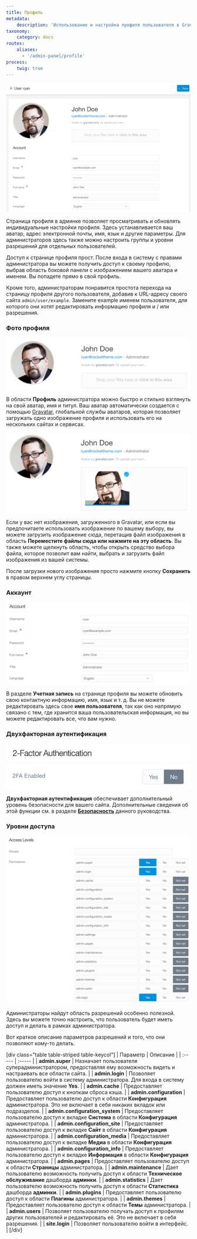 ```yaml
---
title: Профиль
metadata:
    description: 'Использование и настройка профиля пользователя в Grav CMS.'
taxonomy:
    category: docs
routes:
    aliases:
      - '/admin-panel/profile'
process:
    twig: true
---
```


![Профиль админки](grav-profile.png?width=2030&classes=shadow)

Страница профиля в админке позволяет просматривать и обновлять индивидуальные настройки профиля. Здесь устанавливается ваш аватар, адрес электронной почты, имя, язык и другие параметры. Для администраторов здесь также можно настроить группы и уровни разрешений для отдельных пользователей.

Доступ к странице профиля прост. После входа в систему с правами администратора вы можете получить доступ к своему профилю, выбрав область боковой панели с изображением вашего аватара и именем. Вы попадете прямо в свой профиль.

Кроме того, администраторам понравится простота перехода на страницу профиля другого пользователя, добавив к URL-адресу своего сайта `admin/user/example`. Замените example именем пользователя, для которого они хотят редактировать информацию профиля и / или разрешения.

### Фото профиля

![Профиль админки](grav-profile2.png?width=1678&classes=shadow)

В области **Профиль** администратора можно быстро и стильно взглянуть на свой аватар, имя и титул. Ваш аватар автоматически создается с помощью [Gravatar](https://ru.gravatar.com/), глобальной службы аватаров, которая позволяет загружать одно изображение профиля и использовать его на нескольких сайтах и ​​сервисах.

![Профиль админки](grav-profile2b.png?width=1670&classes=shadow)

Если у вас нет изображения, загруженного в Gravatar, или если вы предпочитаете использовать изображение по вашему выбору, вы можете загрузить изображение сюда, перетащив файл изображения в область **Переместите файлы сюда или нажмите на эту область**. Вы также можете щелкнуть область, чтобы открыть средство выбора файла, которое позволит вам найти, выбрать и загрузить файл изображения из вашей системы.

После загрузки нового изображения просто нажмите кнопку **Сохранить** в правом верхнем углу страницы.

### Аккаунт

![Профиль админки](grav-profile3.png?width=1660&classes=shadow)

В разделе **Учетная запись** на странице профиля вы можете обновить свою контактную информацию, имя, язык и т. д. Вы не можете редактировать здесь свое **имя пользователя**, так как оно напрямую связано с тем, где хранится ваша пользовательская информация, но вы можете редактировать все, что вам нужно.

### Двухфакторная аутентификация

![Профиль админки](grav-profile5.png?width=918&classes=shadow)

**Двухфакторная аутентификация** обеспечивает дополнительный уровень безопасности для вашего сайта. Дополнительные сведения об этой функции см. в разделе [**Безопасность**](/security/2fa) данного руководства.

### Уровни доступа

![Профиль админки](grav-profile4.png?width=1814&classes=shadow)

Администраторы найдут область разрешений особенно полезной. Здесь вы можете точно настроить, что пользователь будет иметь доступ и делать в рамках администратора.

Вот краткое описание параметров разрешений и того, что они позволяют кому-то делать.

[div class="table table-striped table-keycol"]
| Параметр                       | Описание                                                                                                                             |
| :-----                         | :-----                                                                                                                               |
| **admin.super**                | Назначает пользователя суперадминистратором, предоставляя ему возможность видеть и настраивать все области сайта.                    |
| **admin.login**                | Позволяет пользователю войти в систему администратора. Для входа в систему должен иметь значение **Yes**.                            |
| **admin.cache**                | Предоставляет пользователю доступ к кнопкам сброса кэша.                                                                             |
| **admin.configuration**        | Предоставляет пользователю доступ к области **Конфигурация** администратора. Это не включает в себя никаких вкладок или подразделов. |
| **admin.configuration_system** | Предоставляет пользователю доступ к вкладке **Система** в области **Конфигурация** администратора.                                   |
| **admin.configuration_site**   | Предоставляет пользователю доступ к вкладке **Сайт** в области **Конфигурация** администратора.                                      |
| **admin.configuration_media**  | Предоставляет пользователю доступ к вкладке **Медиа** в области **Конфигурация** администратора.                                     |
| **admin.configuration_info**   | Предоставляет пользователю доступ к вкладке **Информация** в области **Конфигурация** администратора.                                |
| **admin.pages**                | Предоставляет пользователю доступ к области **Страницы** администратора.                                                             |
| **admin.maintenance**          | Дает пользователю возможность получить доступ к области **Техническое обслуживание** дашборда **админки**.                   |
| **admin.statistics**           | Дает пользователю возможность получить доступ к области **Статистика** дашборда **админки**.                                 |
| **admin.plugins**              | Предоставляет пользователю доступ к области **Плагины** администратора.                                                              |
| **admin.themes**               | Предоставляет пользователю доступ к области **Темы** администратора.                                                                 |
| **admin.users**                | Позволяет пользователю получать доступ к профилям других пользователей и редактировать её. Это не включает в себя разрешения.        |
| **site.login**                 | Позволяет пользователю войти в интерфейс.                                                                                            |
[/div]